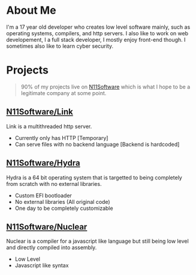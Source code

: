 # About Me
I'm a 17 year old developer who creates low level software mainly, such as operating systems, compilers, and http servers. I also like to work on web developement, I a full stack developer, I mostly enjoy front-end though. I sometimes also like to learn cyber security.

# Projects
> 90% of my projects live on [N11Software](https://github.com/N11Software) which is what I hope to be a legitimate company at some point.
## [N11Software/Link](https://github.com/N11Software/Link)
Link is a multithreaded http server.
* Currently only has HTTP \[Temporary\]
* Can serve files with no backend language \[Backend is hardcoded\]

## [N11Software/Hydra](https://github.com/N11Software/Hydra)
Hydra is a 64 bit operating system that is targetted to being completely from scratch with no external libraries.
* Custom EFI bootloader
* No external libraries (All original code)
* One day to be completely customizable

## [N11Software/Nuclear](https://github.com/N11Software/Nuclear)
Nuclear is a compiler for a javascript like language but still being low level and directly compiled into assembly.
* Low Level
* Javascript like syntax
